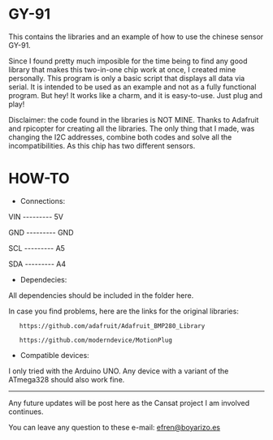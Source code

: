 # GY-91
This contains the libraries and an example of how to use the chinese sensor GY-91.

Since I found pretty much imposible for the time being to find any good library that makes this two-in-one chip work at once, I created mine personally. 
This program is only a basic script that displays all data via serial. It is intended to be used as an example and not as a fully functional program. But hey! It works like a charm, and it is easy-to-use. Just plug and play!

Disclaimer: the code found in the libraries is NOT MINE. Thanks to Adafruit and rpicopter for creating all the libraries. The only thing that I made, was changing the I2C addresses, combine both codes and solve all the incompatibilities. As this chip has two different sensors.

# HOW-TO

 - Connections:

VIN --------- 5V

GND --------- GND

SCL --------- A5

SDA --------- A4



 - Dependecies:

All dependencies should be included in the folder here.

In case you find problems, here are the links for the original libraries:

       https://github.com/adafruit/Adafruit_BMP280_Library
       
       https://github.com/moderndevice/MotionPlug
       
       
       
 - Compatible devices:

I only tried with the Arduino UNO. Any device with a variant of the ATmega328 should also work fine.





----------------------------------------------------------------------------------------------------------------------------------------
 

Any future updates will be post here as the Cansat project I am involved continues.

You can leave any question to these e-mail: efren@boyarizo.es
